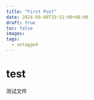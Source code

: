 ```yaml
---
title: "First Post"
date: 2024-09-08T15:51:09+08:00
draft: true
toc: false
images:
tags:
  - untagged
---
```


# test

测试文件